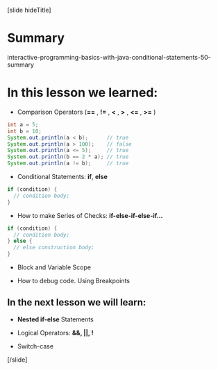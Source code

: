 [slide hideTitle]
# Summary

interactive-programming-basics-with-java-conditional-statements-50-summary

# In this lesson we learned: 

- Comparison Operators (**==** , **!=** , **<** , **>** , **<=** , **>=** )

```java live
int a = 5;
int b = 10;
System.out.println(a < b);      // true
System.out.println(a > 100);    // false
System.out.println(a <= 5);     // true
System.out.println(b == 2 * a); // true
System.out.println(a != b);     // true
```

- Conditional Statements: **if**, **else**

```java
if (condition) {
  // condition body;
}
```

- How to make Series of Checks: **if-else-if-else-if...**

```java
if (condition) {
  // condition body;
} else {
  // else construction body;
}
```

- Block and Variable Scope

- How to debug code. Using Breakpoints

## In the next lesson we will learn:

- **Nested if-else** Statements

- Logical Operators: **&&, ||, !**

- Switch-case


[/slide]